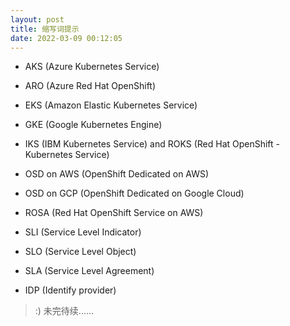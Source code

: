 ```yaml
---
layout: post
title: 缩写词提示
date: 2022-03-09 00:12:05
---
```


- AKS (Azure Kubernetes Service)

- ARO (Azure Red Hat OpenShift)

- EKS (Amazon Elastic Kubernetes Service)

- GKE (Google Kubernetes Engine)

- IKS (IBM Kubernetes Service) and ROKS (Red Hat OpenShift - Kubernetes Service)

- OSD on AWS (OpenShift Dedicated on AWS)

- OSD on GCP (OpenShift Dedicated on Google Cloud)

- ROSA (Red Hat OpenShift Service on AWS)

- SLI (Service Level Indicator)

- SLO (Service Level Object)

- SLA (Service Level Agreement)

- IDP (Identify provider)

> :) 未完待续......
